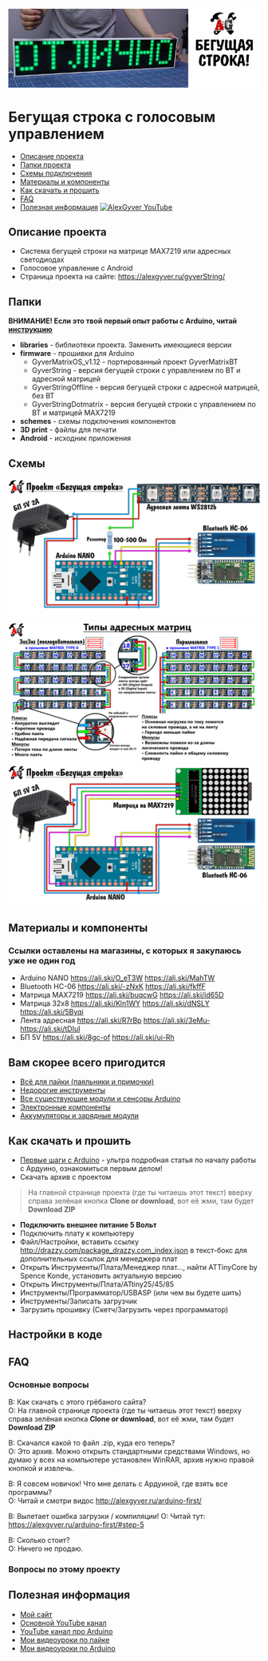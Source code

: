 ![PROJECT_PHOTO](https://github.com/AlexGyver/gyverString/blob/master/proj_img.jpg)
# Бегущая строка с голосовым управлением
* [Описание проекта](#chapter-0)
* [Папки проекта](#chapter-1)
* [Схемы подключения](#chapter-2)
* [Материалы и компоненты](#chapter-3)
* [Как скачать и прошить](#chapter-4)
* [FAQ](#chapter-5)
* [Полезная информация](#chapter-6)
[![AlexGyver YouTube](http://alexgyver.ru/git_banner.jpg)](https://www.youtube.com/channel/UCgtAOyEQdAyjvm9ATCi_Aig?sub_confirmation=1)

<a id="chapter-0"></a>
## Описание проекта
- Система бегущей строки на матрице MAX7219 или адресных светодиодах
- Голосовое управление с Android
- Страница проекта на сайте: https://alexgyver.ru/gyverString/

<a id="chapter-1"></a>
## Папки
**ВНИМАНИЕ! Если это твой первый опыт работы с Arduino, читай [инструкцию](#chapter-4)**
- **libraries** - библиотеки проекта. Заменить имеющиеся версии
- **firmware** - прошивки для Arduino
	- GyverMatrixOS_v1.12 - портированный проект GyverMatrixBT
	- GyverString - версия бегущей строки с управлением по BT и адресной матрицей
	- GyverStringOffline - версия бегущей строки с адресной матрицей, без BT
	- GyverStringDotmatrix - версия бегущей строки с управлением по BT и матрицей MAX7219
- **schemes** - схемы подключения компонентов
- **3D print** - файлы для печати
- **Android** - исходник приложения

<a id="chapter-2"></a>
## Схемы
![SCHEME](https://github.com/AlexGyver/gyverString/blob/master/schemes/scheme0.jpg)
![SCHEME](https://github.com/AlexGyver/gyverString/blob/master/schemes/scheme1.jpg)
![SCHEME](https://github.com/AlexGyver/gyverString/blob/master/schemes/scheme2.jpg)

<a id="chapter-3"></a>
## Материалы и компоненты
### Ссылки оставлены на магазины, с которых я закупаюсь уже не один год
- Arduino NANO https://ali.ski/O_eT3W  https://ali.ski/MahTW
- Bluetooth HC-06 https://ali.ski/-zNxK  https://ali.ski/fkffF
- Матрица MAX7219 https://ali.ski/buqcwG  https://ali.ski/id65D
- Матрица 32x8 https://ali.ski/Kln1WY  https://ali.ski/dNSLY  https://ali.ski/5Byqi
- Лента адресная https://ali.ski/R7rBp  https://ali.ski/3eMu-  https://ali.ski/tDIuI
- БП 5V https://ali.ski/8gc-of  https://ali.ski/ui-Rh

## Вам скорее всего пригодится
* [Всё для пайки (паяльники и примочки)](http://alexgyver.ru/all-for-soldering/)
* [Недорогие инструменты](http://alexgyver.ru/my_instruments/)
* [Все существующие модули и сенсоры Arduino](http://alexgyver.ru/arduino_shop/)
* [Электронные компоненты](http://alexgyver.ru/electronics/)
* [Аккумуляторы и зарядные модули](http://alexgyver.ru/18650/)

<a id="chapter-4"></a>
## Как скачать и прошить
* [Первые шаги с Arduino](http://alexgyver.ru/arduino-first/) - ультра подробная статья по началу работы с Ардуино, ознакомиться первым делом!
* Скачать архив с проектом
> На главной странице проекта (где ты читаешь этот текст) вверху справа зелёная кнопка **Clone or download**, вот её жми, там будет **Download ZIP**
* **Подключить внешнее питание 5 Вольт**
* Подключить плату к компьютеру
* Файл/Настройки, вставить ссылку http://drazzy.com/package_drazzy.com_index.json в текст-бокс для дополнительных ссылок для менеджера плат
* Открыть Инструменты/Плата/Менеджер плат…, найти ATTinyCore by Spence Konde, установить актуальную версию
* Открыть Инструменты/Плата/ATtiny25/45/85
* Инструменты/Программатор/USBASP (или чем вы будете шить)
* Инструменты/Записать загрузчик
* Загрузить прошивку (Скетч/Загрузить через программатор)


## Настройки в коде

	
<a id="chapter-5"></a>
## FAQ
### Основные вопросы
В: Как скачать с этого грёбаного сайта?  
О: На главной странице проекта (где ты читаешь этот текст) вверху справа зелёная кнопка **Clone or download**, вот её жми, там будет **Download ZIP**

В: Скачался какой то файл .zip, куда его теперь?  
О: Это архив. Можно открыть стандартными средствами Windows, но думаю у всех на компьютере установлен WinRAR, архив нужно правой кнопкой и извлечь.

В: Я совсем новичок! Что мне делать с Ардуиной, где взять все программы?  
О: Читай и смотри видос http://alexgyver.ru/arduino-first/

В: Вылетает ошибка загрузки / компиляции!
О: Читай тут: https://alexgyver.ru/arduino-first/#step-5

В: Сколько стоит?  
О: Ничего не продаю.

### Вопросы по этому проекту

<a id="chapter-6"></a>
## Полезная информация
* [Мой сайт](http://alexgyver.ru/)
* [Основной YouTube канал](https://www.youtube.com/channel/UCgtAOyEQdAyjvm9ATCi_Aig?sub_confirmation=1)
* [YouTube канал про Arduino](https://www.youtube.com/channel/UC4axiS76D784-ofoTdo5zOA?sub_confirmation=1)
* [Мои видеоуроки по пайке](https://www.youtube.com/playlist?list=PLOT_HeyBraBuMIwfSYu7kCKXxQGsUKcqR)
* [Мои видеоуроки по Arduino](http://alexgyver.ru/arduino_lessons/)
